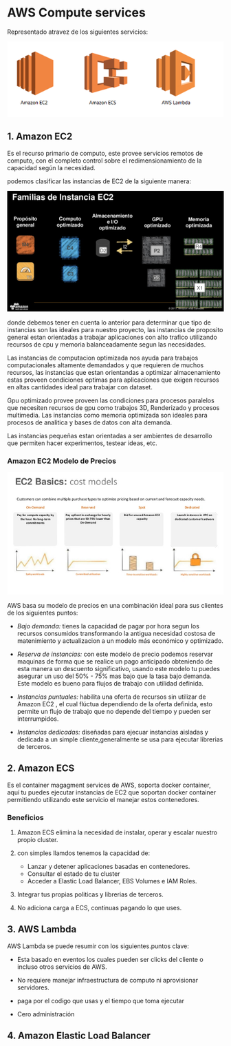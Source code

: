 # AWS Compute services

Representado atravez de los siguientes servicios:

![Compute Services](./assets/ComputeService.PNG)


## 1. Amazon EC2

Es el recurso primario de computo, este provee servicios remotos de computo, con el completo control sobre el redimensionamiento de la capacidad según la necesidad.

podemos clasificar las instancias de EC2 de la siguiente manera:

![Tipos de instancias EC2](./assets/EC2Types.png)

donde debemos tener en cuenta lo anterior para determinar que tipo de instancias son las ideales para nuestro proyecto, las instancias de proposito general estan orientadas a trabajar aplicaciones con alto trafico utilizando recursos de cpu y memoria balanceadamente segun las necesidades.

Las instancias de computacion optimizada nos ayuda para trabajos computacionales altamente demandados y que requieren de muchos recursos, las instancias que estan orientandas a optimizar almacenamiento estas proveen condiciones optimas para aplicaciones que exigen recursos en altas cantidades ideal para trabajar con dataset.

Gpu optimizado provee proveen las condiciones para procesos paralelos que necesiten recursos de gpu como trabajos 3D, Renderizado y procesos multimedia. Las instancias como memoria optimizada son ideales para procesos de analitica y bases de datos  con alta demanda.

Las instancias pequeñas estan orientadas a ser ambientes de desarrollo que permiten hacer experimentos, testear ideas, etc.

### Amazon EC2 Modelo de Precios

![Modelo de precios](./assets/EC2Pricing.jpg)

AWS basa su modelo de precios en una combinación ideal para sus clientes de los siguientes puntos:

* *Bajo demanda:* tienes la capacidad de pagar por hora segun los recursos consumidos transformando la antigua necesidad costosa de matenimiento y actualizacion a un modelo más económico y optimizado.

* *Reserva de instancias:* con este modelo de precio podemos reservar maquinas de forma que se realice un pago anticipado obteniendo de esta manera un descuento significativo, usando este modelo tu puedes asegurar  un uso del 50% - 75% mas bajo que la tasa bajo demanda. Este modelo es bueno para flujos de trabajo con utilidad definida.

* *Instancias puntuales:*  habilita una oferta de recursos sin utilizar de Amazon EC2 , el cual flúctua dependiendo  de la oferta definida, esto permite un flujo de trabajo que no depende del tiempo y pueden ser interrumpidos.

* *Instancias dedicadas:* diseñadas para ejecuar instancias aisladas y dedicada a un simple cliente,generalmente se usa para ejecutar librerias de terceros.

## 2. Amazon ECS

Es el container magagment services de AWS, soporta docker container, aquí tu puedes ejecutar instancias de EC2 que soportan docker container permitiendo utilizando este servicio el manejar estos contenedores.

### Beneficios

1. Amazon ECS elimina la necesidad de instalar, operar y escalar nuestro propio  cluster.

2. con simples llamdos tenemos la capacidad de:
    * Lanzar y detener aplicaciones basadas en contenedores. 
    * Consultar el estado de tu cluster
    * Acceder  a Elastic Load Balancer, EBS Volumes  e IAM Roles.

3. Integrar tus propias politicas y librerias de terceros.

4. No adiciona carga a ECS, continuas pagando lo que uses.

## 3. AWS Lambda

AWS Lambda se puede resumir con los siguientes.puntos clave: 

* Esta basado en eventos los cuales pueden ser clicks del cliente o incluso otros servicios de AWS.

* No requiere manejar infraestructura de computo ni aprovisionar servidores.

* paga por el codigo que usas y el tiempo que toma ejecutar

* Cero administración



## 4. Amazon Elastic Load Balancer

